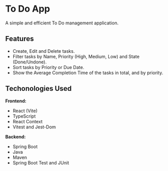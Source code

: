 # To Do App

A simple and efficient To Do management application.

## Features

- Create, Edit and Delete tasks.
- Filter tasks by Name, Priority (High, Medium, Low) and State (Done/Undone).
- Sort tasks by Priority or Due Date.
- Show the Average Completion Time of the tasks in total, and by priority.

## Techonologies Used

**Frontend:**
- React (Vite)
- TypeScript
- React Context
- Vitest and Jest-Dom

**Backend:**
- Spring Boot
- Java
- Maven
- Spring Boot Test and JUnit
